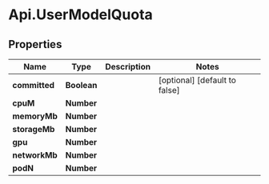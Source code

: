 # Api.UserModelQuota

## Properties

Name | Type | Description | Notes
------------ | ------------- | ------------- | -------------
**committed** | **Boolean** |  | [optional] [default to false]
**cpuM** | **Number** |  | 
**memoryMb** | **Number** |  | 
**storageMb** | **Number** |  | 
**gpu** | **Number** |  | 
**networkMb** | **Number** |  | 
**podN** | **Number** |  | 


